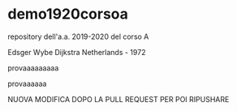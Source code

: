 # demo1920corsoa
repository dell'a.a. 2019-2020 del corso A

Edsger Wybe Dijkstra
Netherlands - 1972

provaaaaaaaaa

provaaaaaa

NUOVA MODIFICA DOPO LA PULL REQUEST PER POI RIPUSHARE
